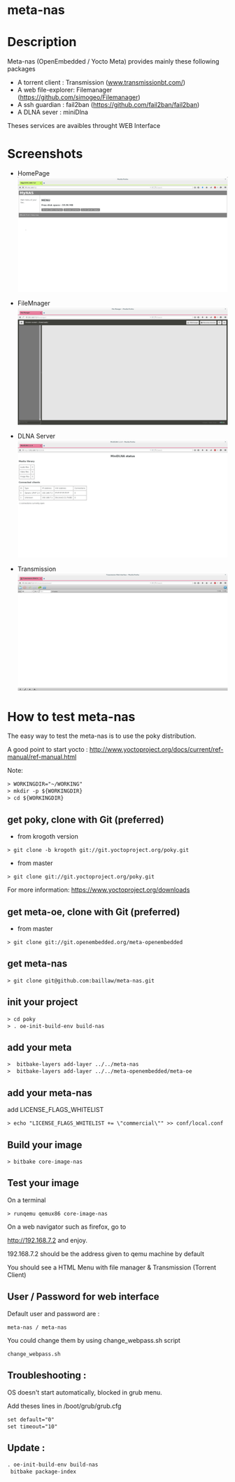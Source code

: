 # meta-nas
# Description

Meta-nas (OpenEmbedded / Yocto Meta) provides mainly these following packages
* A torrent client : Transmission (www.transmissionbt.com/)
* A web file-explorer: Filemanager (https://github.com/simogeo/Filemanager)
* A ssh guardian : fail2ban (https://github.com/fail2ban/fail2ban)
* A DLNA sever : miniDlna

Theses services are avaibles throught WEB Interface

# Screenshots
* HomePage
![HOMEPAGE](https://raw.githubusercontent.com/baillaw/meta-nas/master/screenshots/Homepage.jpg)

* FileMnager
![FILEMANAGER](https://raw.githubusercontent.com/baillaw/meta-nas/master/screenshots/FilesManager.jpg)

* DLNA Server
![DLNA Server status ](https://raw.githubusercontent.com/baillaw/meta-nas/master/screenshots/DLNA.jpg)

* Transmission
![TRANSMISSION](https://raw.githubusercontent.com/baillaw/meta-nas/master/screenshots/Transmission.jpg)

# How to test meta-nas
The easy way to test the meta-nas is to use the poky distribution.

A good point to start yocto :
 http://www.yoctoproject.org/docs/current/ref-manual/ref-manual.html

Note:
```text
> WORKINGDIR="~/WORKING"
> mkdir -p ${WORKINGDIR}
> cd ${WORKINGDIR}
```
## get poky, clone with Git (preferred)
* from krogoth version
```text
> git clone -b krogoth git://git.yoctoproject.org/poky.git
```

* from master
```text
> git clone git://git.yoctoproject.org/poky.git
```
For more information:
 https://www.yoctoproject.org/downloads
 
## get meta-oe, clone with Git (preferred)

* from master
```text
> git clone git://git.openembedded.org/meta-openembedded
```

## get meta-nas
```text
> git clone git@github.com:baillaw/meta-nas.git
```

## init your project
```text
> cd poky
> . oe-init-build-env build-nas
```
## add your meta
```text
>  bitbake-layers add-layer ../../meta-nas
>  bitbake-layers add-layer ../../meta-openembedded/meta-oe

```

## add your meta-nas
add LICENSE_FLAGS_WHITELIST
```text
> echo "LICENSE_FLAGS_WHITELIST += \"commercial\"" >> conf/local.conf
```


## Build your image
```text
> bitbake core-image-nas 
```
## Test your image
On a terminal
```text
> runqemu qemux86 core-image-nas
```

On a web navigator such as firefox, go to

http://192.168.7.2 and enjoy.

192.168.7.2 should be the address given to qemu machine by default

You should see a HTML Menu with file manager & Transmission (Torrent Client)

## User / Password for web interface

Default user and password are : 
```text
meta-nas / meta-nas
```

You could change them by using change_webpass.sh script
```text
change_webpass.sh
```

## Troubleshooting :

OS doesn't start automatically, blocked in grub menu.

Add theses lines in /boot/grub/grub.cfg
```text 
set default="0"
set timeout="10"
```
## Update :
```text 
. oe-init-build-env build-nas
 bitbake package-index
```
